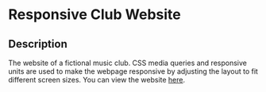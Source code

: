 # Responsive Club Website
## Description
The website of a fictional music club. CSS media queries and responsive units are used to make the webpage responsive by adjusting the layout to fit different screen sizes. You can view the website [here](https://lim-zhiyu.github.io/responsive-club-website/).
